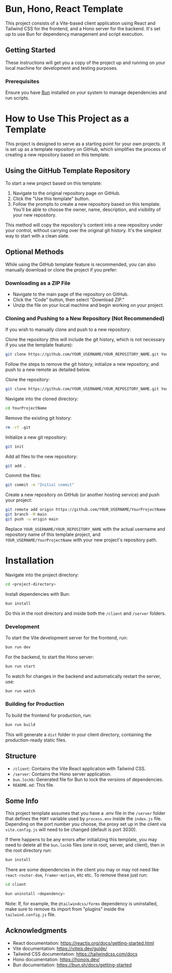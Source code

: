 # Bun, Hono, React Template

This project consists of a Vite-based client application using React and Tailwind CSS for the frontend, and a Hono server for the backend. It's set up to use Bun for dependency management and script execution.

## Getting Started

These instructions will get you a copy of the project up and running on your local machine for development and testing purposes.

### Prerequisites

Ensure you have [Bun](https://bun.sh/) installed on your system to manage dependencies and run scripts.

# How to Use This Project as a Template

This project is designed to serve as a starting point for your own projects. It is set up as a template repository on GitHub, which simplifies the process of creating a new repository based on this template.

## Using the GitHub Template Repository

To start a new project based on this template:

1. Navigate to the original repository page on GitHub.
2. Click the "Use this template" button.
3. Follow the prompts to create a new repository based on this template. You'll be able to choose the owner, name, description, and visibility of your new repository.

This method will copy the repository's content into a new repository under your control, without carrying over the original git history. It's the simplest way to start with a clean slate.

## Optional Methods

While using the GitHub template feature is recommended, you can also manually download or clone the project if you prefer:

### Downloading as a ZIP File

- Navigate to the main page of the repository on GitHub.
- Click the "Code" button, then select "Download ZIP."
- Unzip the file on your local machine and begin working on your project.

### Cloning and Pushing to a New Repository (Not Recommended)

If you wish to manually clone and push to a new repository:

Clone the repository (this will include the git history, which is not necessary if you use the template feature):

```bash
git clone https://github.com/YOUR_USERNAME/YOUR_REPOSITORY_NAME.git YourProjectName
```

Follow the steps to remove the git history, initialize a new repository, and push to a new remote as detailed below.

Clone the repository:

```bash
git clone https://github.com/YOUR_USERNAME/YOUR_REPOSITORY_NAME.git YourProjectName
```

Navigate into the cloned directory:

```bash
cd YourProjectName
```

Remove the existing git history:

```bash
rm -rf .git
```

Initialize a new git repository:

```bash
git init
```

Add all files to the new repository:

```bash
git add .
```

Commit the files:

```bash
git commit -m "Initial commit"
```

Create a new repository on GitHub (or another hosting service) and push your project:

```bash
git remote add origin https://github.com/YOUR_USERNAME/YourProjectName.git
git branch -M main
git push -u origin main
```

Replace `YOUR_USERNAME/YOUR_REPOSITORY_NAME` with the actual username and repository name of this template project, and `YOUR_USERNAME/YourProjectName` with your new project's repository path.

# Installation

Navigate into the project directory:

```bash
cd <project-directory>
```

Install dependencies with Bun:

```bash
bun install
```

Do this in the root directory and inside both the `/client` and `/server` folders.

### Development

To start the Vite development server for the frontend, run:

```bash
bun run dev
```

For the backend, to start the Hono server:

```bash
bun run start
```

To watch for changes in the backend and automatically restart the server, use:

```bash
bun run watch
```

### Building for Production

To build the frontend for production, run:

```bash
bun run build
```

This will generate a `dist` folder in your client directory, containing the production-ready static files.

## Structure

- `/client`: Contains the Vite React application with Tailwind CSS.
- `/server`: Contains the Hono server application.
- `bun.lockb`: Generated file for Bun to lock the versions of dependencies.
- `README.md`: This file.

## Some Info

This project template assumes that you have a .env file in the `/server` folder that defines the `PORT` variable used by `process.env` inside the `index.js` file. Depending on the port number you choose, the proxy set up in the client via `vite.config.js` will need to be changed (default is port 3030).

If there happens to be any errors after initializing this template, you may need to delete all the `bun.lockb` files (one in root, server, and client), then in the root directory run:

```bash
bun install
```

There are some dependencies in the client you may or may not need like `react-router-dom`, `framer-motion`, etc etc. To remove these just run:

```bash
cd client
```

```bash
bun uninstall <dependency>
```

Note: If, for example, the `@tailwindcss/forms` dependency is uninstalled, make sure to remove its import from "plugins" inside the `tailwind.config.js` file.

## Acknowledgments

- React documentation: https://reactjs.org/docs/getting-started.html
- Vite documentation: https://vitejs.dev/guide/
- Tailwind CSS documentation: https://tailwindcss.com/docs
- Hono documentation: https://honojs.dev/
- Bun documentation: https://bun.sh/docs/getting-started

